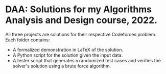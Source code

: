 # DAA: Solutions for my Algorithms Analysis and Design course, 2022.

All three projects are solutions for their respective Codeforces problem. Each folder contains:

- A formalized demonstration in LaTeX of the solution.
- A Python script for the solution given the input data.
- A tester script that generates `n` randomized test cases and verifies the solver's solution using a brute force algorithm.
